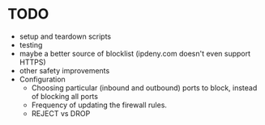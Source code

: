 # TODO
- setup and teardown scripts
- testing
- maybe a better source of blocklist (ipdeny.com doesn't even support HTTPS)
- other safety improvements
- Configuration
    - Choosing particular (inbound and outbound) ports to block, instead of blocking all ports
    - Frequency of updating the firewall rules.
    - REJECT vs DROP
